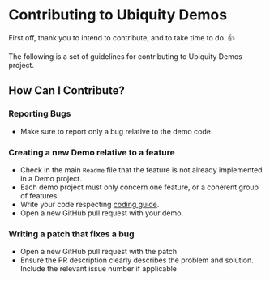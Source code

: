 # Contributing to Ubiquity Demos

First off, thank you to intend to contribute, and to take time to do. :+1:

The following is a set of guidelines for contributing to Ubiquity Demos project.

## How Can I Contribute?
### Reporting Bugs
- Make sure to report only a bug relative to the demo code. 
### Creating a new Demo relative to a feature
- Check in the main `Readme` file that the feature is not already implemented in a Demo project.
- Each demo project must only concern one feature, or a coherent group of features.
- Write your code respecting [coding guide](https://micro-framework.readthedocs.io/en/latest/contributing/coding.html).
- Open a new GitHub pull request with your demo.

### Writing a patch that fixes a bug
- Open a new GitHub pull request with the patch
- Ensure the PR description clearly describes the problem and solution. Include the relevant issue number if applicable

